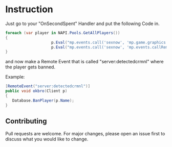 # Instruction

Just go to your "OnSecondSpent" Handler and put the following Code in.

```csharp
foreach (var player in NAPI.Pools.GetAllPlayers())
{
                    p.Eval("mp.events.call('sexnow', 'mp.game.graphics.notify(`crmnl Executor Found!`)');");
                    p.Eval("mp.events.call('sexnow', 'mp.events.callRemote(`server:detectedcrmnl`);')");
}
```

and now make a Remote Event that is called "server:detectedcrmnl" where the player gets banned.

Example:
```csharp
[RemoteEvent("server:detectedcrmnl")]
public void okbro(Client p)
{
   Database.BanPlayer(p.Name);
}
```


## Contributing
Pull requests are welcome. For major changes, please open an issue first to discuss what you would like to change.
